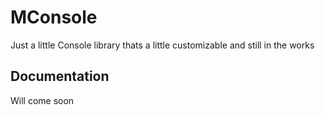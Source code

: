# MConsole
Just a little Console library thats a little customizable and still in the works


## Documentation

Will come soon

